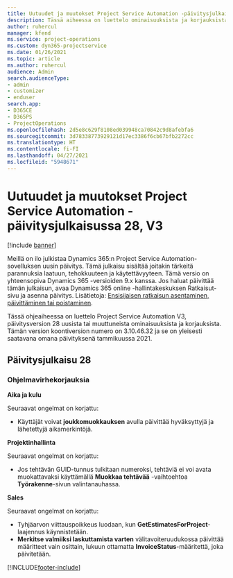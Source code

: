 ```yaml
---
title: Uutuudet ja muutokset Project Service Automation -päivitysjulkaisussa 28, V3
description: Tässä aiheessa on luettelo ominaisuuksista ja korjauksista, jotka ovat käytettävissä Project Service Automation -päivitysjulkaisussa 28, V3.
author: ruhercul
manager: kfend
ms.service: project-operations
ms.custom: dyn365-projectservice
ms.date: 01/26/2021
ms.topic: article
ms.author: ruhercul
audience: Admin
search.audienceType:
- admin
- customizer
- enduser
search.app:
- D365CE
- D365PS
- ProjectOperations
ms.openlocfilehash: 2d5e8c629f8108ed039948ca70842c9d8afebfa6
ms.sourcegitcommit: 3d78338773929121d17ec3386f6cb67bfb2272cc
ms.translationtype: HT
ms.contentlocale: fi-FI
ms.lasthandoff: 04/27/2021
ms.locfileid: "5948671"
---
```

# <a name="whats-new-or-changed-in-project-service-automation-update-release-28-v3"></a>Uutuudet ja muutokset Project Service Automation -päivitysjulkaisussa 28, V3

[!include [banner](../includes/psa-now-project-operations.md)]

Meillä on ilo julkistaa Dynamics 365:n Project Service Automation-sovelluksen uusin päivitys. Tämä julkaisu sisältää joitakin tärkeitä parannuksia laatuun, tehokkuuteen ja käytettävyyteen. Tämä versio on yhteensopiva Dynamics 365 -versioiden 9.x kanssa. Jos haluat päivittää tämän julkaisun, avaa Dynamics 365 online -hallintakeskuksen Ratkaisut-sivu ja asenna päivitys. Lisätietoja: [Ensisijaisen ratkaisun asentaminen, päivittäminen tai poistaminen](/power-platform/admin/install-remove-preferred-solution).

Tässä ohjeaiheessa on luettelo Project Service Automation V3, päivitysversion 28 uusista tai muuttuneista ominaisuuksista ja korjauksista. Tämän version koontiversion numero on 3.10.46.32 ja se on yleisesti saatavana omana päivityksenä tammikuussa 2021.

## <a name="update-release-28"></a>Päivitysjulkaisu 28

### <a name="bug-fixes"></a>Ohjelmavirhekorjauksia

**Aika ja kulu**

Seuraavat ongelmat on korjattu:

- Käyttäjät voivat **joukkomuokkauksen** avulla päivittää hyväksyttyjä ja lähetettyjä aikamerkintöjä.

**Projektinhallinta**

Seuraavat ongelmat on korjattu:

- Jos tehtävän GUID-tunnus tulkitaan numeroksi, tehtäviä ei voi avata muokattavaksi käyttämällä **Muokkaa tehtävää** -vaihtoehtoa **Työrakenne**-sivun valintanauhassa.

**Sales**

Seuraavat ongelmat on korjattu:

- Tyhjäarvon viittauspoikkeus luodaan, kun **GetEstimatesForProject**-laajennus käynnistetään.
- **Merkitse valmiiksi laskuttamista varten** välitavoiteruudukossa päivittää määritteet vain osittain, lukuun ottamatta **InvoiceStatus**-määritettä, joka päivitetään.



[!INCLUDE[footer-include](../includes/footer-banner.md)]